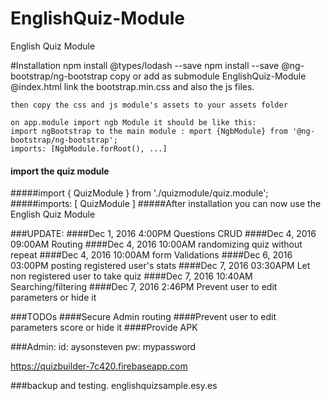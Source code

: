 # EnglishQuiz-Module
English Quiz Module


#Installation
    npm install @types/lodash --save
    npm install --save @ng-bootstrap/ng-bootstrap
    copy or add as submodule EnglishQuiz-Module
    @index.html link the bootstrap.min.css and also the js files.
    <link rel="stylesheet" href="./assets/bootstrap.min.css">
    <script src="./assets/jquery-3.1.1.min.js"></script> 
    <script src="./assets/bootstrap.min.js"></script>

    then copy the css and js module's assets to your assets folder

    on app.module import ngb Module it should be like this:
    import ngBootstrap to the main module : mport {NgbModule} from '@ng-bootstrap/ng-bootstrap';
    imports: [NgbModule.forRoot(), ...]
#### import the quiz module
#####import { QuizModule } from './quizmodule/quiz.module';
#####imports: [ QuizModule ]
#####After installation you can now use the English Quiz Module





###UPDATE:
####Dec 1, 2016 4:00PM Questions CRUD
####Dec 4, 2016 09:00AM Routing
####Dec 4, 2016 10:00AM randomizing quiz without repeat
####Dec 4, 2016 10:00AM form Validations
####Dec 6, 2016 03:00PM posting registered user's stats
####Dec 7, 2016 03:30APM Let non registered user to take quiz
####Dec 7, 2016 10:40AM Searching/filtering
####Dec 7, 2016 2:46PM Prevent user to edit parameters or hide it

###TODOs
####Secure Admin routing
####Prevent user to edit parameters score or hide it
####Provide APK

###Admin:
    id: aysonsteven
    pw: mypassword

https://quizbuilder-7c420.firebaseapp.com

###backup and testing.
    englishquizsample.esy.es
